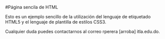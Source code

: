 #Página sencila de HTML

Esto es un ejemplo sencillo de la utilización del lenguaje de etiquetado HTML5 y el lenguaje de plantilla de estilos CSS3.

Cualquier duda puedes contactarnos al correo rperera [arroba] itla.edu.do.
